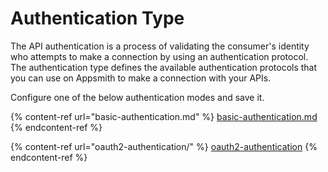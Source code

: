 # Authentication Type

The API authentication is a process of validating the consumer's identity who attempts to make a connection by using an authentication protocol. The authentication type defines the available authentication protocols that you can use on Appsmith to make a connection with your APIs.

Configure one of the below authentication modes and save it.

{% content-ref url="basic-authentication.md" %}
[basic-authentication.md](basic-authentication.md)
{% endcontent-ref %}

{% content-ref url="oauth2-authentication/" %}
[oauth2-authentication](oauth2-authentication/)
{% endcontent-ref %}
